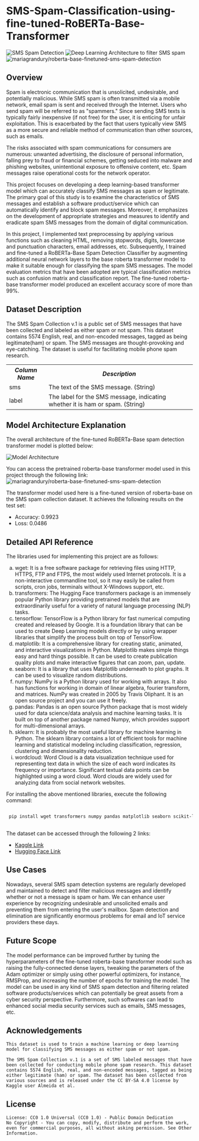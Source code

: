 # SMS-Spam-Classification-using-fine-tuned-RoBERTa-Base-Transformer

![SMS Spam Detection](https://miro.medium.com/max/1400/0*mbFBPcPUJD-53v3h.png)
![Deep Learning Architecture to filter SMS spam](https://ars.els-cdn.com/content/image/1-s2.0-S0167739X19306879-gr2.jpg)
![mariagrandury/roberta-base-finetuned-sms-spam-detection](https://thumbnails.huggingface.co/social-thumbnails/models/mariagrandury/roberta-base-finetuned-sms-spam-detection.png)

## Overview

Spam is electronic communication that is unsolicited, undesirable, and potentially malicious. While SMS spam is often transmitted via a mobile network, email spam is sent and received through the Internet. Users who send spam will be referred to as "spammers." Since sending SMS texts is typically fairly inexpensive (if not free) for the user, it is enticing for unfair exploitation. This is exacerbated by the fact that users typically view SMS as a more secure and reliable method of communication than other sources, such as emails. 

The risks associated with spam communications for consumers are numerous: unwanted advertising, the disclosure of personal information, falling prey to fraud or financial schemes, getting seduced into malware and phishing websites, unintentional exposure to offensive content, etc. Spam messages raise operational costs for the network operator. 

This project focuses on developing a deep learning-based transformer model which can accurately classify SMS messages as spam or legitimate. The primary goal of this study is to examine the characteristics of SMS messages and establish a software product/service which can automatically identify and block spam messages. Moreover, it emphasizes on the development of appropriate strategies and measures to identify and eradicate spam SMS messages from the domain of digital communication.

In this project, I implemented text preprocessing by applying various functions such as cleaning HTML, removing stopwords, digits, lowercase and punctuation characters, email addresses, etc. Subsequently, I trained and fine-tuned a RoBERTa-Base Spam Detection Classifier by augmenting additional neural network layers to the base roberta transformer model to make it suitable enough for classifying the spam SMS messages. The model evaluation metrics that have been adopted are typical classification metrics such as confusion matrix and classification report. The fine-tuned roberta-base transformer model produced an excellent accuracy score of more than 99%.

## Dataset Description

<p>The SMS Spam Collection v.1 is a public set of SMS messages that have been collected and labeled as either spam or not spam. This dataset contains 5574 English, real, and non-encoded messages, tagged as being legitimate(ham) or spam. The SMS messages are thought-provoking and eye-catching. The dataset is useful for facilitating mobile phone spam research.</p>

<table>
  <tr>
    <th><b><em><strong>Column Name</strong></em></b></th>
    <th><b><em><strong>Description</strong></em></b></th>
  </tr>
  <tr>
    <td>sms</td>
    <td>The text of the SMS message. (String)</td>
  </tr>
  <tr>
    <td>label</td>
    <td>The label for the SMS message, indicating whether it is ham or spam. (String)</td>
  </tr>
</table>

## Model Architecture Explanation

The overall architecture of the fine-tuned RoBERTa-Base spam detection transformer model is plotted below:

![Model Architecture](https://www.kaggleusercontent.com/kf/113846181/eyJhbGciOiJkaXIiLCJlbmMiOiJBMTI4Q0JDLUhTMjU2In0..wpilX0T2DB1c8YgTllxCdQ.QJtJ5oSYBVaiRz8unsbFDF_S2S48teQqtRLrCSYQlcif6DgAlBjnAORlJw1QlhBqaY7kuG8MpvckXHQ1iNdJIMm4H2dEGkLInNx91kE6iTjxSnIZD3grdk_X1TO-sUsTvKNS3o4KPAEbLe1QwNClsLcm8hYF4M_f4h7oMTl9cv_aGSWpNzqHaqjBKO-4DpWboxE2-_rZYfMxfh_NVp9GomSVxmDx6wPFTZRM49fL4owF-qVSJ7bWtIXc8v2p6bLX6As2sF9-qXj7QOtju8eIQUtzIuV0vypm-Jy4dcyIA_yjM49MhJLQRJnLGhR4AWetHST73KjY51MsSXrFxmyYluVtV6-q-CqLv5OizjdKfKWOelA3JwFvTfXf8RzUnQeHcHEf90bgwho-Ov73OG4k8uaPZ3ps9vmSAmMNtOcSS103gfG4nANa6VYT_NwUaF0n5iivChk1r2TjQxMZ9vSbrJhr99igzIycg3MFGcsEx1k7k18FYuBfpzcEwyh6hftRjRQQYynJM_Pp3MJU3wCQarQfqqohEyjy3JCTln7-lik44-xrl4G9w2bhPCYkD0bv8DJXkFFoS0RQ_tfkCoZZ4vpIylSeyZXVbgEAxIcXI18m7vFLsya0S-VkKtvikHjzhTs-uWrKBLUbk-gn1dAv77SJec7hNyBoqbSueiDeswo.r1XQoU9ZCAxF1ttSzlBf4Q/ROBERTA-BASE-FINETUNED-SMS-SPAM-DETECTION.png)

You can access the pretrained roberta-base transformer model used in this project through the following link: ![mariagrandury/roberta-base-finetuned-sms-spam-detection](https://huggingface.co/mariagrandury/roberta-base-finetuned-sms-spam-detection)

The transformer model used here is a fine-tuned version of roberta-base on the SMS spam collection dataset. It achieves the following results on the test set:

<ul>
  <li>Accuracy: 0.9923</li>
  <li>Loss: 0.0486</li>
</ul>

## Detailed API Reference

The libraries used for implementing this project are as follows:

<ol type='a'>
  <li>wget: It is a free software package for retrieving files using HTTP, HTTPS, FTP and FTPS, the most widely used Internet protocols. It is a non-interactive commandline tool, so it may easily be called from scripts, cron jobs, terminals without X-Windows support, etc.</li>
  <li>transformers: The Hugging Face transformers package is an immensely popular Python library providing pretrained models that are extraordinarily useful for a variety of natural language processing (NLP) tasks.</li>
  <li>tensorflow: TensorFlow is a Python library for fast numerical computing created and released by Google. It is a foundation library that can be used to create Deep Learning models directly or by using wrapper libraries that simplify the process built on top of TensorFlow.</li>
  <li>matplotlib: It is a comprehensive library for creating static, animated, and interactive visualizations in Python. Matplotlib makes simple things easy and hard things possible. It can be used to create publication quality plots and make interactive figures that can zoom, pan, update.</li>
  <li>seaborn: It is a library that uses Matplotlib underneath to plot graphs. It can be used to visualize random distributions.</li>
  <li>numpy: NumPy is a Python library used for working with arrays. It also has functions for working in domain of linear algebra, fourier transform, and matrices. NumPy was created in 2005 by Travis Oliphant. It is an open source project and you can use it freely.</li>
  <li>pandas: Pandas is an open source Python package that is most widely used for data science/data analysis and machine learning tasks. It is built on top of another package named Numpy, which provides support for multi-dimensional arrays.</li>
  <li>sklearn: It is probably the most useful library for machine learning in Python. The sklearn library contains a lot of efficient tools for machine learning and statistical modeling including classification, regression, clustering and dimensionality reduction.</li>
  <li>wordcloud: Word Cloud is a data visualization technique used for representing text data in which the size of each word indicates its frequency or importance. Significant textual data points can be highlighted using a word cloud. Word clouds are widely used for analyzing data from social network websites.</li>
</ol>

For installing the above mentioned libraries, execute the following command:

```bash

 pip install wget transformers numpy pandas matplotlib seaborn scikit-learn wordcloud
 
```

The dataset can be accessed through the following 2 links:

<ul>
  <li><a href="https://www.kaggle.com/datasets/thedevastator/sms-spam-collection-a-more-diverse-dataset">Kaggle Link</a></li>
  <li><a href="https://huggingface.co/datasets/sms_spam">Hugging Face Link</a></li>
</ul>

## Use Cases

Nowadays, several SMS spam detection systems are regularly developed and maintained to detect and filter malicious messages and identify whether or not a message is spam or ham. We can enhance user experience by recognizing undesirable and unsolicited emails and preventing them from entering the user's mailbox. Spam detection and elimination are significantly enormous problems for email and IoT service providers these days.

## Future Scope

The model performance can be improved further by tuning the hyperparameters of the fine-tuned roberta-base transformer model such as raising the fully-connected dense layers, tweaking the parameters of the Adam optimizer or simply using other powerful optimizers, for instance, RMSProp, and increasing the number of epochs for training the model. The model can be used in any kind of SMS spam detection and filtering related software products/services which can potentially be great assets from a cyber security perspective. Furthermore, such softwares can lead to enhanced social media security services such as emails, SMS messages, etc.

## Acknowledgements

    This dataset is used to train a machine learning or deep learning model for classifying SMS messages as either spam or not spam.

    The SMS Spam Collection v.1 is a set of SMS labeled messages that have been collected for conducting mobile phone spam research. This dataset contains 5574 English, real, and non-encoded messages, tagged as being either legitimate (ham) or spam. The dataset has been collected from various sources and is released under the CC BY-SA 4.0 license by Kaggle user Almeida et al.

## License

    License: CC0 1.0 Universal (CC0 1.0) - Public Domain Dedication
    No Copyright - You can copy, modify, distribute and perform the work, even for commercial purposes, all without asking permission. See Other Information.


 
  
